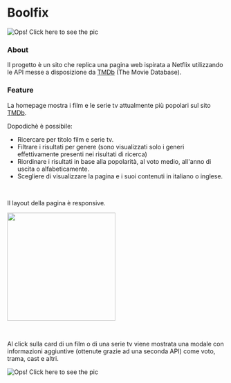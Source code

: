 # Boolfix

![Ops! Click here to see the pic](https://drive.google.com/uc?export=view&id=1oTrdd0MqxQfXgQ_sfzhTgYmfTRSGwHe0)

### About

Il progetto è un sito che replica una pagina web ispirata a Netflix utilizzando le API messe a disposizione da [TMDb](https://www.themoviedb.org/) (The Movie Database).
### Feature

La homepage mostra i film e le serie tv attualmente più popolari sul sito [TMDb](https://www.themoviedb.org/). 

Dopodichè è possibile:


- Ricercare per titolo film e serie tv.
- Filtrare i risultati per genere (sono visualizzati solo i generi effettivamente presenti nei risultati di ricerca)
- Riordinare i risultati in base alla popolarità, al voto medio, all'anno di uscita o alfabeticamente.
- Scegliere di visualizzare la pagina e i suoi contenuti in italiano o inglese.

&nbsp;


Il layout della pagina è responsive.

<img src="https://drive.google.com/uc?export=view&id=1gTawe3RHrFBJY8z1icFr11ckaRVUN7W5" width="250">



&nbsp;


Al click sulla card di un film o di una serie tv viene mostrata una modale con informazioni aggiuntive (ottenute grazie ad una seconda API) come voto, trama, cast e altri.


![Ops! Click here to see the pic](https://drive.google.com/uc?export=view&id=1Sjyi9mshnD5m7azAx8iOadrgriQIN2-H)







